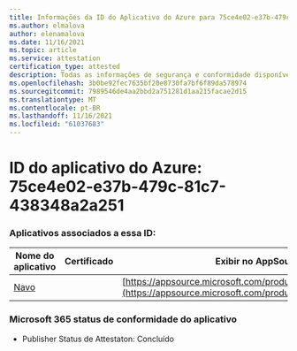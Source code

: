 ```yaml
---
title: Informações da ID do Aplicativo do Azure para 75ce4e02-e37b-479c-81c7-438348a2a251
ms.author: elmalova
author: elenamalova
ms.date: 11/16/2021
ms.topic: article
ms.service: attestation
certification_type: attested
description: Todas as informações de segurança e conformidade disponíveis para o 75ce4e02-e37b-479c-81c7-438348a2a251.
ms.openlocfilehash: 3b0be92fec7635bf20e8730fa7bf6f89da578974
ms.sourcegitcommit: 7989546de4aa2bbd2a751281d1aa215facae2d15
ms.translationtype: MT
ms.contentlocale: pt-BR
ms.lasthandoff: 11/16/2021
ms.locfileid: "61037683"
---
```

# <a name="azure-app-id-75ce4e02-e37b-479c-81c7-438348a2a251"></a>ID do aplicativo do Azure: 75ce4e02-e37b-479c-81c7-438348a2a251


### <a name="apps-associated-with-this-id"></a>Aplicativos associados a essa ID:
| **Nome do aplicativo** | **Certificado** | **Exibir no AppSource** |
|--------------|---------------|-----------------------|
| [Navo](https://docs.microsoft.com/microsoft-365-app-certification/forward/WA200001047) |  | [https://appsource.microsoft.com/product/office/WA200001047](https://appsource.microsoft.com/product/office/WA200001047) |

### <a name="microsoft-365-app-compliance-status"></a>Microsoft 365 status de conformidade do aplicativo
- Publisher Status de Attestaton: Concluído

